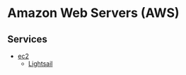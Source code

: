 # Amazon Web Servers (AWS)

## Services

- [ec2](ec2/README.md)
	- [Lightsail](ec2/Lightsail/README.md)
